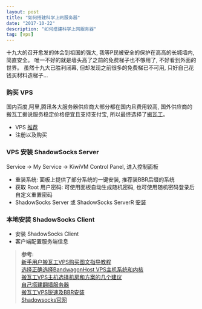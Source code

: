 ```yaml
---
layout: post
title: "如何搭建科学上网服务器"
date: "2017-10-22"
description: "如何搭建科学上网服务器"
tag: [vps]
---
```


十九大的召开愈发的体会到祖国的强大, 我等P民被安全的保护在高高的长城墙内, 简直安全。 唯一不好的就是墙头高了之前的免费梯子也不够用了, 不好看到外面的世界。 虽然十九大已胜利闭幕,  但却发现之前很多的免费梯已不可用, 只好自己花钱买材料造梯子...

### 购买 VPS
国内百度,阿里,腾讯各大服务器供应商大部分都在国内且费用较高, 国外供应商的搬瓦工据说服务稳定价格便宜且支持支付宝, 所以最终选择了[搬瓦工](https://bwh1.net)。
- VPS [推荐](http://banwagong.cn/gonglue.html)
- 注册以及购买

### VPS 安装 ShadowSocks Server
Service -> My Service -> KiwiVM Control Panel, 进入控制面板
- 重装系统: 面板上提供了部分系统的一键安装, 推荐装BBR后缀的系统
- 获取 Root 用户密码: 可使用面板自动生成随机密码, 也可使用随机密码登录后自定义重置密码
- ShadowSocks Server 或 ShadowSocks ServerR [安装](http://jiyiren.github.io/2016/10/06/fanqiang/)

### 本地安装 ShadowSocks Client
- 安装 ShadowSocks Client
- 客户端配置服务端信息

>**参考:**  
[新手用户搬瓦工VPS购买图文指导教程](http://banwagong.cn/gonglue.html)  
[选择正确选择BandwagonHost VPS主机系统和内核](http://banwagong.cn/choose-os.html)  
[搬瓦工VPS主机选择机房和方案的几个建议](http://banwagong.cn/xuanzejifang.html)  
[自己搭建翻墙服务器](http://jiyiren.github.io/2016/10/06/fanqiang/)  
[搬瓦工VPS锐速及BBR安装](http://www.bawagon.com/ruisuandbbr/)  
[Shadowsocks官网](http://shadowsocks.org/en/index.html)
